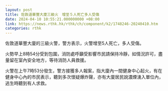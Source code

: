 ```yaml
---
layout: post
title: 佐敦道華豐大廈三級火　增至５人死亡多人受傷
date: 2024-04-10 10:55:21.000000000 +08:00
link: https://news.rthk.hk/rthk/ch/component/k2/1748246-20240410.htm
categories: rthk
---
```


佐敦道華豐大廈的三級火警，警方表示，火警增至5人死亡，多人受傷。

火勢早上8時54分受到包圍，消防處呼籲受影響市民請保持冷靜，如情況許可，盡量留在室內安全地方，等待消防人員救援。

火警在上午7時53分發生，警方接獲多人報案，指大廈內一間健身中心起火，有在健身中心內的市民表示，聽到多次懷疑爆炸聲，亦有大廈居民說濃煙湧入單位內，逃生時聽到有人求救。
